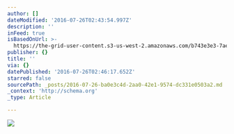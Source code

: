 ```yaml
---
author: []
dateModified: '2016-07-26T02:43:54.997Z'
description: ''
inFeed: true
isBasedOnUrl: >-
  https://the-grid-user-content.s3-us-west-2.amazonaws.com/b743e3e3-7aed-4cd5-b0d3-02cb5bb20eab.jpg
publisher: {}
title: ''
via: {}
datePublished: '2016-07-26T02:46:17.652Z'
starred: false
sourcePath: _posts/2016-07-26-ba0e3c4d-2aa0-42e1-9574-dc331e0503a2.md
_context: 'http://schema.org'
_type: Article

---
```

![](https://the-grid-user-content.s3-us-west-2.amazonaws.com/b743e3e3-7aed-4cd5-b0d3-02cb5bb20eab.jpg)